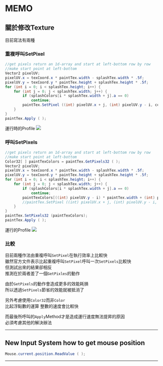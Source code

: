 # MEMO

## 關於修改Texture
目前寫法有兩種
### 重複呼叫SetPixel
```csharp
//get pixels return an 1d-array and start at left-bottom row by row
//make start point at left-bottom
Vector2 pixelUV;
pixelUV.x = texCoord.x * paintTex.width - splashTex.width * .5f;
pixelUV.y = texCoord.y * paintTex.height + splashTex.height * .5f;
for (int i = 0; i < splashTex.height; i++) {
    for (int j = 0; j < splashTex.width; j++) {
        if (splashColors[i * splashTex.width + j].a == 0)
            continue;
        paintTex.SetPixel ((int) pixelUV.x + j, (int) pixelUV.y - i, color);
    }
}
paintTex.Apply ( );
```
運行時的Profile
![](https://i.imgur.com/MnyC6sa.png)
### 呼叫SetPixels
```csharp
//get pixels return an 1d-array and start at left-bottom row by row
//make start point at left-bottom
Color32[ ] paintTexColors = paintTex.GetPixels32 ( );
Vector2 pixelUV;
pixelUV.x = texCoord.x * paintTex.width - splashTex.width * .5f;
pixelUV.y = texCoord.y * paintTex.height + splashTex.height * .5f;
for (int i = 0; i < splashTex.height; i++) {
    for (int j = 0; j < splashTex.width; j++) {
        if (splashColors[i * splashTex.width + j].a == 0)
            continue;
        paintTexColors[((int) pixelUV.y - i) * paintTex.width + (int) pixelUV.x + j] = color;
        //paintTex.SetPixel ((int) pixelUV.x + j, (int) pixelUV.y - i, color);
    }
}
paintTex.SetPixels32 (paintTexColors);
paintTex.Apply ( );
```
運行的Profile
![](https://i.imgur.com/x80Ry1R.png)

### 比較
目前兩種作法由重複呼叫`SetPixel`在執行效率上比較快  
雖然官方文件表示比起重複呼叫`SetPixel`呼叫一次`SetPixels`比較快  
但測試出來的結果卻相反  
推測在於兩者差了一個`GetPixles`的動作  

由於`GetPixels`的動作會造成更多的效能耗損  
所以透過`SetPixels`節省的效能就被抵消了  

另外考慮使用`Color32`而非`Color`  
比起浮點數的運算 整數的速度會比較快

而最後所呼叫的`Apply`Method才是造成運行速度無法提昇的原因  
必須考慮其他的解決辦法

---

## New Input System how to get mouse position

```csharp
Mouse.current.position.ReadValue ( );
```

---